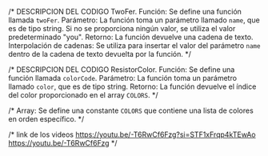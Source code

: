 
/* DESCRIPCION DEL CODIGO TwoFer.
Función: Se define una función llamada `twoFer`.
Parámetro: La función toma un parámetro llamado `name`, que es de tipo string. Si no se proporciona ningún valor, se utiliza el valor predeterminado "you".
Retorno: La función devuelve una cadena de texto.
Interpolación de cadenas: Se utiliza para insertar el valor del parámetro `name` dentro de la cadena de texto devuelta por la función.
*/


/* DESCRIPCION DEL CODIGO ResistorColor.
Función: Se define una función llamada `colorCode`.
Parámetro: La función toma un parámetro llamado `color`, que es de tipo string.
Retorno: La función devuelve el índice del color proporcionado en el array `COLORS`.
*/

/* 
Array: Se define una constante `COLORS` que contiene una lista de colores en orden específico.
*/

/* link de los videos 
https://youtu.be/-T6RwCf6Fzg?si=STF1xFrqp4kTEwAo
https://youtu.be/-T6RwCf6Fzg */

